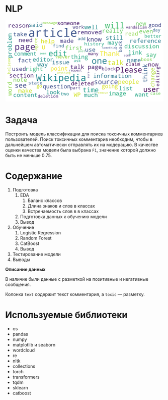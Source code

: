 # NLP
![NLP](NLP.png?raw=true "Title")

# Задача

Построить модель классификации для поиска токсичных комментариев пользователей. Поиск токсичных комментарив необходим, чтобы в дальнейшем автоматически отправлять их на модерацию. 
В качестве оценки качества модели была выбрана `F1`, значение которой должно быть не меньше 0.75. 

# Содержание
1. Подготовка
    1. EDA
          1. Баланс классов
          2. Длина знаков и слов в классах
          3. Встречаемость слов в в классах
    2.  Подготовка данных к обучению модели
    3.  Вывод    
2. Обучение
    1. Logistic Regression
    2. Random Forest
    3. CatBoost
    4. Вывод
3. Тестирование модели
4. Выводы


**Описание данных**

В наличие были данные с разметкой на позитивные и негативные сообщения.

Колонка `text` содержит текст комментария, а `toxic` — разметку.

# Используемые библиотеки
* os
* pandas
* numpy
* matplotlib и seaborn
* wordcloud
* re
* nltk
* collections
* torch
* transformers
* tqdm
* sklearn
* catboost
